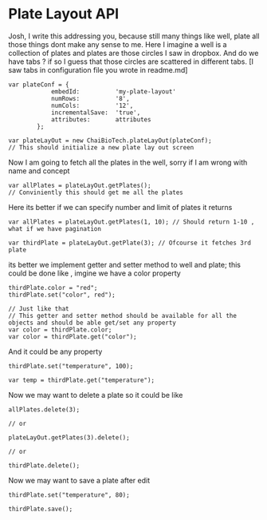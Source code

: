 # Plate Layout API

Josh, I write this addressing you, because still many things like well, plate all those things dont make any sense to me. Here I imagine a well is a collection of plates and plates are those circles I saw in dropbox. And do we have tabs ? if so I guess that those circles are scattered in different tabs. [I saw tabs in configuration file you wrote in readme.md]

```
var plateConf = {
			embedId:          'my-plate-layout'
			numRows:          '8',
			numCols:          '12',
			incrementalSave:  'true',
			attributes:       attributes
		};

var plateLayOut = new ChaiBioTech.plateLayOut(plateConf); 
// This should initialize a new plate lay out screen

```
Now I am going to fetch all the plates in the well, sorry if I am wrong with name and concept
```
var allPlates = plateLayOut.getPlates(); 
// Conviniently this should get me all the plates
```
Here its better if we can specify number and limit of plates it returns
```
var allPlates = plateLayOut.getPlates(1, 10); // Should return 1-10 , what if we have pagination

var thirdPlate = plateLayOut.getPlate(3); // Ofcourse it fetches 3rd plate
```
its better we implement getter and setter method to well and plate; this could be done like , imgine we have a 
color property
```
thirdPlate.color = "red";
thirdPlate.set("color", red");

// Just like that
// This getter and setter method should be available for all the objects and should be able get/set any property
var color = thirdPlate.color;
var color = thirdPlate.get("color");
```
And it could be any property
```
thirdPlate.set("temperature", 100);

var temp = thirdPlate.get("temperature");
```
Now we may want to delete a plate so it could be like
```
allPlates.delete(3);

// or

plateLayOut.getPlates(3).delete();

// or

thirdPlate.delete();

```

Now we may want to save a plate after edit

```
thirdPlate.set("temperature", 80);

thirdPlate.save();
```

